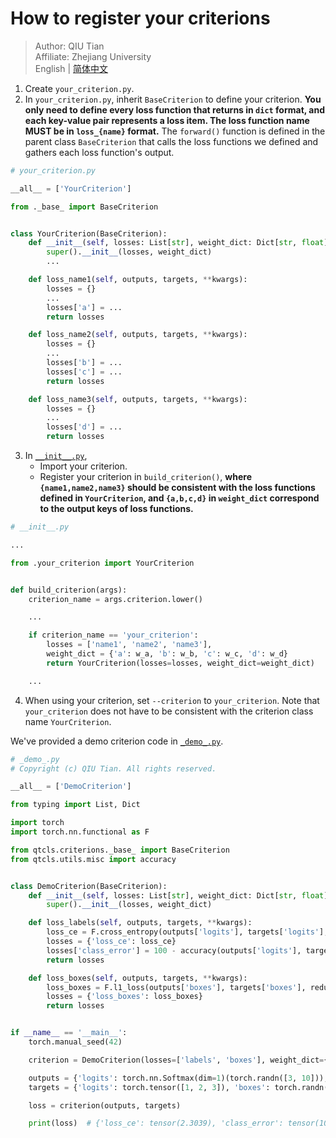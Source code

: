# How to register your criterions

> Author: QIU Tian  
> Affiliate: Zhejiang University  
> English | [简体中文](README_zh-CN.md)

1. Create `your_criterion.py`.
2. In `your_criterion.py`, inherit `BaseCriterion` to define your criterion. **You only need to define every loss
   function that returns in `dict` format, and each key-value pair represents a loss item. The loss function name MUST
   be in `loss_{name}` format.** The `forward()` function is defined in the parent class `BaseCriterion` that calls the
   loss functions we defined and gathers each loss function's output.

```python
# your_criterion.py

__all__ = ['YourCriterion']

from ._base_ import BaseCriterion


class YourCriterion(BaseCriterion):
    def __init__(self, losses: List[str], weight_dict: Dict[str, float]):
        super().__init__(losses, weight_dict)
        ...

    def loss_name1(self, outputs, targets, **kwargs):
        losses = {}
        ...
        losses['a'] = ...
        return losses

    def loss_name2(self, outputs, targets, **kwargs):
        losses = {}
        ...
        losses['b'] = ...
        losses['c'] = ...
        return losses

    def loss_name3(self, outputs, targets, **kwargs):
        losses = {}
        ...
        losses['d'] = ...
        return losses
```

3. In [`__init__.py`](__init__.py),
    - Import your criterion.
    - Register your criterion in `build_criterion()`, **where `{name1,name2,name3}` should be consistent with the loss
      functions defined in `YourCriterion`, and `{a,b,c,d}` in `weight_dict` correspond to the output keys of loss
      functions.**

```python
# __init__.py

...

from .your_criterion import YourCriterion


def build_criterion(args):
    criterion_name = args.criterion.lower()

    ...

    if criterion_name == 'your_criterion':
        losses = ['name1', 'name2', 'name3'],
        weight_dict = {'a': w_a, 'b': w_b, 'c': w_c, 'd': w_d}
        return YourCriterion(losses=losses, weight_dict=weight_dict)

    ...
```

4. When using your criterion, set `--criterion` to `your_criterion`. Note that `your_criterion` does not have to be
   consistent with the criterion class name `YourCriterion`.

We've provided a demo criterion code in [`_demo_.py`](_demo_.py).

```python
# _demo_.py
# Copyright (c) QIU Tian. All rights reserved.

__all__ = ['DemoCriterion']

from typing import List, Dict

import torch
import torch.nn.functional as F

from qtcls.criterions._base_ import BaseCriterion
from qtcls.utils.misc import accuracy


class DemoCriterion(BaseCriterion):
    def __init__(self, losses: List[str], weight_dict: Dict[str, float]):
        super().__init__(losses, weight_dict)

    def loss_labels(self, outputs, targets, **kwargs):
        loss_ce = F.cross_entropy(outputs['logits'], targets['logits'], reduction='mean')
        losses = {'loss_ce': loss_ce}
        losses['class_error'] = 100 - accuracy(outputs['logits'], targets['logits'])[0]
        return losses

    def loss_boxes(self, outputs, targets, **kwargs):
        loss_boxes = F.l1_loss(outputs['boxes'], targets['boxes'], reduction='mean')
        losses = {'loss_boxes': loss_boxes}
        return losses


if __name__ == '__main__':
    torch.manual_seed(42)

    criterion = DemoCriterion(losses=['labels', 'boxes'], weight_dict={'loss_ce': 1, 'loss_boxes': 2})

    outputs = {'logits': torch.nn.Softmax(dim=1)(torch.randn([3, 10])), 'boxes': torch.randn([3, 4])}
    targets = {'logits': torch.tensor([1, 2, 3]), 'boxes': torch.randn([3, 4])}

    loss = criterion(outputs, targets)

    print(loss)  # {'loss_ce': tensor(2.3039), 'class_error': tensor(100.), 'loss_boxes': tensor(1.1626)}
```

